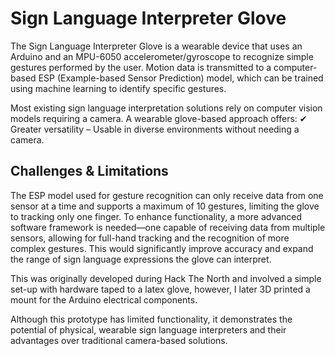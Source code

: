 # Sign Language Interpreter Glove
The Sign Language Interpreter Glove is a wearable device that uses an Arduino and an MPU-6050 accelerometer/gyroscope to recognize simple gestures performed by the user. Motion data is transmitted to a computer-based ESP (Example-based Sensor Prediction) model, which can be trained using machine learning to identify specific gestures.

Most existing sign language interpretation solutions rely on computer vision models requiring a camera. A wearable glove-based approach offers:
✔ Greater versatility – Usable in diverse environments without needing a camera.

## Challenges & Limitations
The ESP model used for gesture recognition can only receive data from one sensor at a time and supports a maximum of 10 gestures, limiting the glove to tracking only one finger.
To enhance functionality, a more advanced software framework is needed—one capable of receiving data from multiple sensors, allowing for full-hand tracking and the recognition of more complex gestures. This would significantly improve accuracy and expand the range of sign language expressions the glove can interpret.


This was originally developed during Hack The North and involved a simple set-up with hardware taped to a latex glove, however, I later 3D printed a mount for the Arduino electrical components. 

Although this prototype has limited functionality, it demonstrates the potential of physical, wearable sign language interpreters and their advantages over traditional camera-based solutions.
